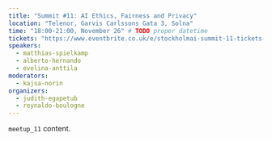 ```yaml
---
title: "Summit #11: AI Ethics, Fairness and Privacy"
location: "Telenor, Garvis Carlssons Gata 3, Solna"
time: "18:00-21:00, November 26" # TODO proper datetime
tickets: "https://www.eventbrite.co.uk/e/stockholmai-summit-11-tickets-52365279962?fbclid=IwAR38mtvBmJVZADnq65Tc49JBddwg5fDJFTr0QeKzykpHhxO8dQe6JWoSWK8"
speakers:
  - matthias-spielkamp
  - alberto-hernando
  - evelina-anttila
moderators:
  - kajsa-norin
organizers:
  - judith-egapetub
  - reynaldo-boulogne
---
```

`meetup_11` content.
